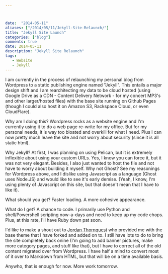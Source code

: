 ```yaml
---



date:  "2014-05-11"
aliases: ["/2014/05/11/Jekyll-Site-Relaunch/"]
title: "Jekyll Site Launch"
categories: ["blog"]
comments: true
date: 2014-05-11
description: "Jekyll Site Relaunch"
tags:
   - Website
   - Jekyll
---
```

I am currently in the process of relaunching my personal blog from Wordpress to a
static publishing engine named "Jekyll".  This entails a major design shift and I
am rearchitecting my data to be cloud hosted (using Google Drive as a CDN - Content
Delivery Network - for my concert MP3's and other larger/hosted files) with the
base site running on Github Pages (though I could also host it on Amazon S3,
Rackspace Cloud, or even CloudFlare).

Why am I doing this?  Wordpress rocks as a website engine and I'm currently using it
to do a web page re-write for my office.  But for my personal needs, it is way too
bloated and overkill for what I need.  Plus I can now pretty much leave the site
and not worry about security (since it is all static html).

Why Jekyll?  At first, I was planning on using Pelican, but it is extremely inflexible
about using your custom URLs.  Yes, I know you can force it, but it was not very elegant.
Besides, I also just wanted to host the file and not have to worry about building it
myself.  Why not Ghost?  See my reasonings for Wordpress above, and I dislike using
Javascript as a language (Ghost uses Node.JS) and would like to see it's early demise.
(Yeah, I know, I'm using plenty of Javascript on this site, but that doesn't mean that
I have to like it).

What should you get?  Faster loading.  A more cohesive appearance.

What do I get?  A chance to code.  I primarily use Python and shell/Powershell scripting
now-a-days and need to keep up my code chops.  Plus, at this rate, I'll have Ruby
down pat soon.

I'd like to make a shout out to [Jordan Thornquest](http://www.jordanthornquest.com) who provided
me with the base theme that I have forked and added on to.  I still have lots to do to
bring the site completely back onine (I'm going to add banner pictures, make more
category pages, and stuff like that), but I have to correct all of the old content
migrated over from Wordpress.  I have half a mind to convert most of it over to
Markdown from HTML, but that will be on a time available basis.

Anywho, that is enough for now.  More work tomorrow.
